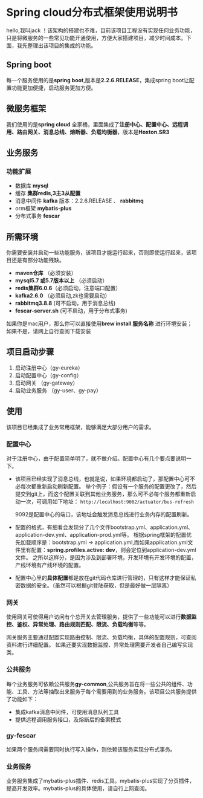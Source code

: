 # Spring cloud分布式框架使用说明书

hello,我叫jack ！该架构的搭建也不难，目前该项目工程没有实现任何业务功能，只是将微服务的一些常见功能开通使用，方便大家搭建项目，减少时间成本。下面，我先整理出该项目的集成的功能。


## Spring boot
每一个服务使用的是**spring boot**,版本是**2.2.6.RELEASE**，集成spring boot让配置功能更加便捷，启动服务更加方便。

## 微服务框架
我们使用的是**spring cloud** 全家桶，里面集成了**注册中心、配置中心、远程调用、路由网关、消息总线、熔断器、负载均衡器**，版本是**Hoxton.SR3**

## 业务服务
### 功能扩展
* 数据库 **mysql**
* 缓存 **集群redis,3主3从配置**
* 消息中间件 **kafka** 版本：2.2.6.RELEASE 、 **rabbitmq**
* orm框架 **mybatis-plus** 
* 分布式事务 **fescar** 

## 所需环境
你需要安装并启动一些功能服务，该项目才能运行起来，否则即使运行起来，该项目还是有部分功能残缺。
 
 * **maven仓库** （必须安装）
 * **mysql5.7 或5.7版本以上** （必须启动）
 * **redis集群6.0.6**（必须启动，注意端口配置）
 * **kafka2.6.0**		（必须启动,zk也需要启动）
 * **rabbitmq3.8.8** (可不启动，用于消息总线)
 * **fescar-server.sh** (可不启动，用于分布式事务)

 如果你是mac用户，那么你可以直接使用**brew install 服务名称** 进行环境安装；如果不是，请网上自行查阅下载安装
 
 
## 项目启动步骤
1. 启动注册中心（gy-eureka）
2. 启动配置中心（gy-config）
3. 启动网关 （gy-gateway）
4. 启动业务服务 （gy-user、gy-pay）

## 使用
该项目已经集成了业务常用框架，能够满足大部分用户的需求。

### 配置中心
对于注册中心，由于配置简单明了，就不做介绍。配置中心有几个要点要说明一下。

* 该项目已经实现了消息总线，也就是说，如果环境都启动了，那配置中心可不必每次都重新启动刷新配置。
    举个例子：假设有一个服务的配置更改了，然后提交到git上，而这个配置关联到其他业务服务，那么可不必每个服务都重新启动一次，可调用如下地址：
   ```http://localhost:9002/actuator/bus-refresh``` 
   
   9092是配置中心的端口，该地址会触发消息总线进行业务内存的配置刷新。
   
* 配置的格式，有细看会发现分了几个文件bootstrap.yml、application.yml、application-dev.yml、application-prod.yml等。 根据spring框架的配置优先加载顺序是：bootstrap.yml -> application.yml,而如果application.yml文件里有配置：**spring.profiles.active: dev**，则会定位到application-dev.yml文件。 之所以这样分，是因为涉及到部署环境，开发环境有开发环境的配置，产线环境有产线环境的配置。

* 配置中心里的**具体配置**都是放在git代码仓库进行管理的，只有这样才能保证私密数据的安全。（虽然可以根据git登陆获取，但是最好做一层隔离）

### 网关
使用网关可使得用户访问有个总开关去管理服务，提供了一些功能可以进行**数据监控、鉴权、异常处理、路由规则匹配、限流、负载均衡**等等。

网关服务主要通过配置实现路由控制、限流、负载均衡，具体的配置规则，可查阅资料进行详细配置。
如果还要实现数据监控、异常处理需要开发者自己编写实现类。

### 公共服务
每个业务服务可依赖公共服务**gy-common**,公共服务旨在将一些公共的组件、功能、工具、方法等抽取出来服务于每个需要用到的业务服务。该项目公共服务提供了功能如下：

* 集成kafka消息中间件，可使用消息队列工具
* 提供远程调用服务接口，及熔断后的备案模式

### gy-fescar
如果两个服务间需要同时执行写入操作，则依赖该服务实现分布式事务。

### 业务服务
业务服务集成了mybatis-plus插件、redis工具。mybatis-plus实现了分页插件，提高开发效率。mybatis-plus的具体使用，请自行上网查阅。



 
 
 


